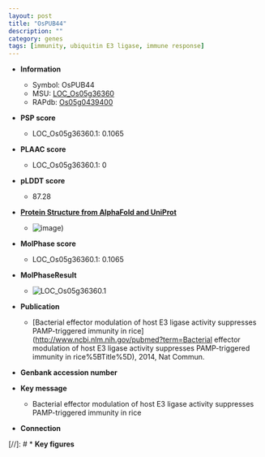 ```yaml
---
layout: post
title: "OsPUB44"
description: ""
category: genes
tags: [immunity, ubiquitin E3 ligase, immune response]
---
```


* **Information**  
    + Symbol: OsPUB44  
    + MSU: [LOC_Os05g36360](http://rice.plantbiology.msu.edu/cgi-bin/ORF_infopage.cgi?orf=LOC_Os05g36360)  
    + RAPdb: [Os05g0439400](http://rapdb.dna.affrc.go.jp/viewer/gbrowse_details/irgsp1?name=Os05g0439400)  

* **PSP score**  
    + LOC_Os05g36360.1: 0.1065 

* **PLAAC score**  
    + LOC_Os05g36360.1: 0 

* **pLDDT score**
    + 87.28

* **[Protein Structure from AlphaFold and UniProt](https://www.uniprot.org/uniprotkb/Q75HW6/entry#structure)**
    + ![image](https://ricepsp.github.io/images/Q7/AF-Q75HW6-F1.png))

* **MolPhase score**
    + LOC_Os05g36360.1: 0.1065

* **MolPhaseResult**
    + ![LOC_Os05g36360.1](https://ricepsp.github.io/pictures/LOC_Os05g/LOC_Os05g36360.1.png)

* **Publication**  
    + [Bacterial effector modulation of host E3 ligase activity suppresses PAMP-triggered immunity in rice](http://www.ncbi.nlm.nih.gov/pubmed?term=Bacterial effector modulation of host E3 ligase activity suppresses PAMP-triggered immunity in rice%5BTitle%5D), 2014, Nat Commun.

* **Genbank accession number**  

* **Key message**  
    + Bacterial effector modulation of host E3 ligase activity suppresses PAMP-triggered immunity in rice

* **Connection**  

[//]: # * **Key figures**  


